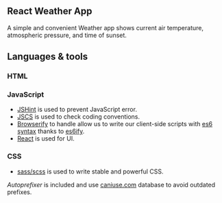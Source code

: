 ## React Weather App

A simple and convenient Weather app shows current air temperature, atmospheric pressure, and time of sunset.

## Languages & tools

### HTML

### JavaScript

- [JSHint](http://www.jshint.com/docs/) is used to prevent JavaScript error.
- [JSCS](https://npmjs.org/package/jscs) is used to check coding conventions.
- [Browserify](http://browserify.org/) to handle allow us to write our client-side scripts with [es6 syntax](http://es6.github.io/) thanks to [es6ify](https://github.com/thlorenz/es6ify).
- [React](http://facebook.github.io/react) is used for UI.

### CSS

- [sass/scss](https://sass-lang.com/) is used to write stable and powerful CSS.

_Autoprefixer_ is included and use [caniuse.com](http://caniuse.com/) database to avoid outdated prefixes. 
